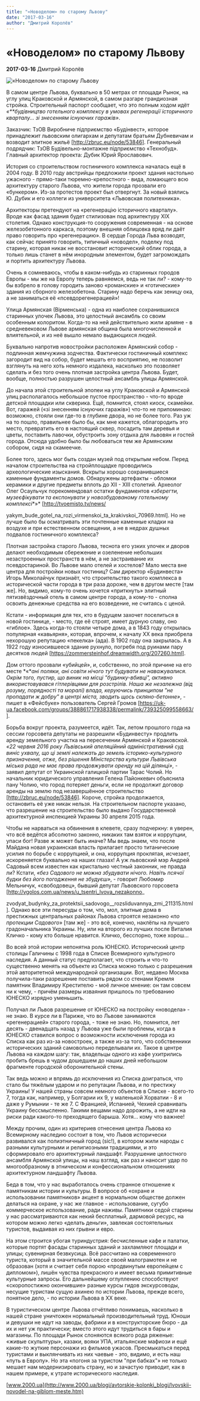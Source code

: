 ```yaml
---
title: "«Новоделом» по старому Львову"
date: "2017-03-16"
author: "Дмитрий Королёв"
---
```


# «Новоделом» по старому Львову

**2017-03-16** Дмитрий Королёв

![«Новоделом» по старому Львову](http://2000.ua/modules/pages/pictures/1000x1000/573_a6ee2e5dc3a6532413b565d358d68160_1645.jpg)

В самом центре Львова, буквально в 50 метрах от площади Рынок, на углу улиц Краковской и Армянской, в самом разгаре грандиозная стройка. Строительный паспорт сообщает, что это полным ходом идёт *«**будівництво готельного комплексу в умовах регенерації історичного кварталу... зі знесенням існуючих гаражів»*.

Заказчик: ТзОВ Виробниче підприємство «Будінвест», которое принадлежит львовским олигархам и депутатам братьям Дубневичам и возводит элитное жильё [http://zbruc.eu/node/53846]. Генеральный подрядчик: ТзОВ Будівельно-монтажне підприємство «Технобуд». Главный архитектор проекта: Дубик Юрий Ярославович.

История со строительством гостиничного комплекса началась ещё в 2004 году. В 2010 году австрийцы предложили проект здания настольно ужасного - прямо-таки тюремно-крепостного - вида, ломающего всю архитектуру старого Львова, что жители города прозвали его «бункером». Из-за протестов проект был отвергнут. За новый взялись Ю. Дубик и его коллеги из университета «Львовская политехника».

Архитекторы претендуют на «регенерацію історичного кварталу». Вроде как фасад здания будет стилизован под архитектуру XIX столетия. Однако конструкция-то сооружения современная - на основе железобетонного каркаса, поэтому внешняя облицовка вряд ли даёт право говорить про «регенерацию». В сердце Города Льва возводят, как сейчас принято говорить, типичный «новодел», поделку под старину, которая никак не восстановит исторический облик города, а только лишь станет в нём инородным элементом, будет загромождать и портить архитектуру Львова.

Очень я сомневаюсь, чтобы в каком-нибудь из старинных городов Европы - мы же на Европу теперь равняемся, ведь не так ли? - кому-то бы взбрело в голову городить заново «романские» и «готические» здания из сборного железобетона. Старину надо беречь как зеницу ока, а не заниматься её «псевдорегенерацией»!

Улица Армянская (Вірменська) - одна из наиболее сохранившихся старинных улочек Львова, это целостный ансамбль со своим особенным колоритом. Когда-то на ней действительно жили армяне - в средневековом Львове армянская община была многочисленной и влиятельной, и из неё вышло немало выдающихся людей.

Буквально напротив новостройки расположен Армянский собор - подлинная жемчужина зодчества. Фактически гостиничный комплекс загородит вид на собор, будет мешать его восприятию, не позволит взглянуть на него хоть немного издалека, насколько это позволяет сделать и без того очень плотная застройка центра Львова. Будет, вообще, полностью разрушен целостный ансамбль улицы Армянской.

До начала этой строительной эпопеи на углу Краковской и Армянской улиц располагалось небольшое пустое пространство - что-то вроде детской площадки или скверика. Ещё, помнится, стоял киоск, скамейки. Вот, гаражей («зі знесенням існуючих гаражів») что-то не припоминаю: возможно, стояли они где-то в глубине двора, но не более того. Раз уж на то пошло, правильнее было бы, как мне кажется, облагородить это место, превратить его в настоящий сквер, посадить там деревья и цветы, поставить лавочки, обустроить зону отдыха для львовян и гостей города. Отсюда удобно было бы любоваться тем же Армянским собором, сидя на скамеечке.

Более того, здесь мог быть создан музей под открытым небом. Перед началом строительства на стройплощадке проводились археологические изыскания. Вскрыты хорошо сохранившиеся каменные фундаменты домов. Обнаружены артефакты - обломки керамики и другие предметы вплоть до XII - XIII столетий. Археолог Олег Осаульчук порекомендовал остатки фундаментов *«зберегти, музеєфікувати та експонувати у новозбудованому готельному комплексі**»* [http://tvoemisto.tv/news/

yakym_bude_gotel_na_rozi_virmenskoi_ta_krakivskoi_70969.html]. Но не лучше было бы осматривать эти почтенные каменные кладки на воздухе и при естественном освещении, а не в недрах душных подвалов гостиничного комплекса?

Плотная застройка старого Львова, теснота его узких улочек и дворов делают необходимым сбережение и озеленение небольших незастроенных пространств в нём, а не застраивание их псевдостариной. Во Львове мало отелей и хостелов? Мало места вне центра для постройки новых гостиниц? Сам директор «Будинвеста» Игорь Миколайчук признаёт, что строительство такого комплекса в исторической части города в три раза дороже, чем в другом месте [там же]. Но, видимо, кому-то очень хочется «приткнуть» элитный пятизвёздочный отель в самом центре города, а кому-то - сполна освоить денежные средства на его возведение, не считаясь с ценой.

Кстати - информация для тех, кто в будущем захочет поселиться в новой гостинице, - место, где её строят, имеет дурную славу, оно «гиблое». Здесь когда-то стояли четыре дома, а в 1843 году открылась популярная «кавьярня», которая, впрочем, к началу XX века приобрела нехорошую репутацию «пекелка» (ада). В 1902 году она закрылась. А в 1922 году износившееся здание рухнуло, погребя под руинами пару десятков людей [https://zommersteinhof.dreamwidth.org/207260.html].

Дом оттого прозвали «убийцей», и, собственно, по этой причине на его месте *«**ані поляки, ані совіти нічого тут будувати не наважувалися. Окрім того, пустир, що виник на місці "будинку-вбивці", активно використовувався гітлерівцями для розстрілів. Наша же незалежна (від розуму, порядності та моралі) влада, керуючись принципом "не пропадати ж добру" в центрі міста,* *зводить щось скляно-бетонне»*, - пишет в «Фейсбуке» пользователь Сергей Громов [https://uk-ua.facebook.com/groups/388861717938338/permalink/739325099558663/].

Борьба вокруг проекта, разумеется, идёт. Так, летом прошлого года на сессии горсовета депутаты не разрешили «Будинвесту» продлить аренду земельного участка на пересечении Армянской и Краковской. *«22 червня 2016 року Львівський апеляційний адміністративний суд виніс ухвалу, що ці землі належать до земель історико-культурного призначення, отже, без рішення Міністерства культури Львівська міська рада не має права продовжувати оренду на цій ділянці»*, - заявил депутат от Украинской галицкой партии Тарас Чолий. Но начальник юридического управления Гелена Пайонкевич объяснила пану Чолию, что город потеряет деньги, если не продолжит договор аренды на землю под незавершённое строительство [http://zbruc.eu/node/53846]. Короче, стройка продолжается, остановить её уже никак нельзя. На строительном паспорте указано, что разрешение на строительство было выдано Государственной архитектурной инспекцией Украины 30 апреля 2015 года.

Чтобы не нарваться на обвинения в клевете, сразу подчеркну: я уверен, что всё ведётся абсолютно законно, никаких там взяток и коррупции, упаси бог! Разве ж может быть иначе? Мы ведь знаем, что после Майдана новая украинская власть прилагает просто титанические усилия по борьбе с коррупцией, и она, коррупция проклятая, исчезает, искореняется буквально на наших глазах! А уж львовский мэр Андрей Садовый всем известен как кристально честный законник, не правда ли? Кстати, *«без Садового не можна збудувати нічого. Навіть псячої будки без його погодження не збудуєш»*, - говорит Любомир Мельничук, «свободовец», бывший депутат Львовского горсовета [http://vgolos.com.ua/news/u_tsentri_lvova_nezakonno_

zvodyat_budynky_za_protektsii_sadovogo__rozsliduvannya_zmi_211315.html]. Однако все эти пересуды о том, что, мол, элитные дома в престижных центральных районах Львова строятся незаконно *«по протекции Садового*» [там же] - это всё, конечно, наклёпы на лучшего градоначальника Украины. Ну, или на второго из лучших после Виталия Кличко - кому кто больше нравится. Кличко, бесспорно, тоже хорош...

Во всей этой истории непонятна роль ЮНЕСКО. Исторический центр столицы Галичины с 1998 года в Списке Всемирного культурного наследия. А данный статус предполагает, что строить и что-то существенно менять на объекте из Списка можно только с разрешения этой авторитетной международной организации. Вот, недавно Москва получила-таки разрешение поставить рядом со стенами Кремля памятник Владимиру Крестителю - моё личное мнение: он там совсем ни к чему, - причём размеры изваяния пришлось по требованию ЮНЕСКО изрядно уменьшить.

Получал ли Львов разрешение от ЮНЕСКО на постройку «новодела» - не знаю. В курсе ли в Париже, что во Львове занимаются «регенерацией» старого города, - тоже не знаю. Но, помнится, лет десять - двенадцать назад у Львова уже были проблемы, когда в ЮНЕСКО ставился вопрос о возможности исключения города из Списка как раз из-за новостроек, а также из-за того, что собственники исторических зданий самовольно переделывали их. Такое в центре Львова на каждом шагу: так, владельцы одного из кафе ухитрились пробить брешь в чудом дошедшем до наших дней небольшом фрагменте городской оборонительной стены.

Так ведь можно и впрямь до исключения из Списка доиграться, что стало бы тяжёлым ударом и по репутации Львова, и по престижу Украины! У нашей страны совсем немного объектов в Списке - всего-то 7, тогда как, например, у Болгарии их 9, у маленькой Хорватии - 8 и даже у Румынии - те же 7. С Францией, Испанией, Чехией сравнивать Украину бессмысленно. Такими вещами надо дорожить, а не идти на риски ради какого-то преходящего барыша. Хотя... кому что важнее!

Между прочим, один из критериев отнесения центра Львова ко Всемирному наследию состоит в том, что Львов исторически развивался как полиэтничный город (sic!), в котором жили народы с разными культурными и религиозными традициями, и это сформировало его архитектурный ландшафт. Разрушение целостного ансамбля Армянской улицы, на наш взгляд, как раз и наносит удар по многообразному в этническом и конфессиональном отношениях архитектурном ландшафту Львова.

Беда в том, что у нас выработалось очень странное отношение к памятникам истории и культуры. В вопросе об «охране и использовании памятников» акцент в нормальном обществе должен делаться на охране, у нас же главное - использование, сугубо коммерческое использование, ради наживы. Памятники седой старины у нас рассматриваются как некий бесплатный, дармовой ресурс, на котором можно легко «делать деньги», завлекая состоятельных туристов, выдаивая из них грывни и евро.

На этом строится убогая туриндустрия: бесчисленные кафе и палатки, которые портят фасады старинных зданий и захламляют площади и улицы; сувенирная безвкусица. Всё рассчитано на современного туриста, который в значительной массе своей малограмотен и не образован (хотя и считает себя порою «продвинутым европейцем с дипломом»), лишён чувства прекрасного и имеет весьма примитивные культурные запросы. Его дальнейшему оглуплению способствуют «скоропостижно окончившие» разные курсы гидов экскурсоводы, несущие туристам сущую ахинею по истории Львова, прежде всего, понятное дело, - по истории Львова в XX веке.

В туристическом центре Львова отчётливо понимаешь, насколько в нашей стране уничтожен нормальный производительный труд. Юноши и девушки не идут на заводы, фабрики и в конструкторские бюро - да их и нет уж практически; вместо этого идут трудиться в бары и магазины. По площади Рынок слоняются всякого рода ряженые: «живые скульптуры», казаки, вояки УПА, итальянские мафиози и ещё какие-то жуткие персонажи из фильмов ужасов. Пресмыкаться перед туристами и выклянчивать из них чаевые - это, видимо, и есть наш «путь в Европу». Но эта «погоня за туристом "при бабках"» не только мешает нам модернизировать страну, но и зачастую приводит, как в нашем примере, к утрате исторического наследия.

[www.2000.ua](http://www.2000.ua/blogi/avtorskie-kolonki_blogi/lvovskii-novodel-na-giblom-meste.htm)